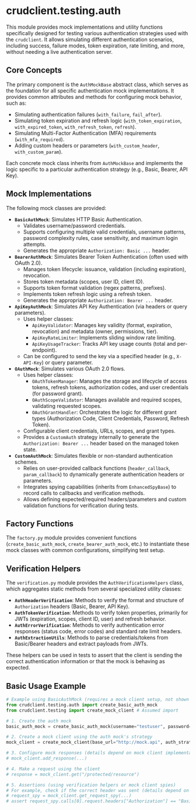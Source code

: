 # crudclient.testing.auth

This module provides mock implementations and utility functions specifically designed for testing various authentication strategies used with the `crudclient`. It allows simulating different authentication scenarios, including success, failure modes, token expiration, rate limiting, and more, without needing a live authentication server.

## Core Concepts

The primary component is the `AuthMockBase` abstract class, which serves as the foundation for all specific authentication mock implementations. It provides common attributes and methods for configuring mock behavior, such as:

*   Simulating authentication failures (`with_failure`, `fail_after`).
*   Simulating token expiration and refresh logic (`with_token_expiration`, `with_expired_token`, `with_refresh_token`, `refresh`).
*   Simulating Multi-Factor Authentication (MFA) requirements (`with_mfa_required`).
*   Adding custom headers or parameters (`with_custom_header`, `with_custom_param`).

Each concrete mock class inherits from `AuthMockBase` and implements the logic specific to a particular authentication strategy (e.g., Basic, Bearer, API Key).

## Mock Implementations

The following mock classes are provided:

*   **`BasicAuthMock`**: Simulates HTTP Basic Authentication.
    *   Validates username/password credentials.
    *   Supports configuring multiple valid credentials, username patterns, password complexity rules, case sensitivity, and maximum login attempts.
    *   Generates the appropriate `Authorization: Basic ...` header.
*   **`BearerAuthMock`**: Simulates Bearer Token Authentication (often used with OAuth 2.0).
    *   Manages token lifecycle: issuance, validation (including expiration), revocation.
    *   Stores token metadata (scopes, user ID, client ID).
    *   Supports token format validation (regex patterns, prefixes).
    *   Implements token refresh logic using a refresh token.
    *   Generates the appropriate `Authorization: Bearer ...` header.
*   **`ApiKeyAuthMock`**: Simulates API Key Authentication (via headers or query parameters).
    *   Uses helper classes:
        *   `ApiKeyValidator`: Manages key validity (format, expiration, revocation) and metadata (owner, permissions, tier).
        *   `ApiKeyRateLimiter`: Implements sliding window rate limiting.
        *   `ApiKeyUsageTracker`: Tracks API key usage counts (total and per-endpoint).
    *   Can be configured to send the key via a specified header (e.g., `X-API-Key`) or query parameter.
*   **`OAuthMock`**: Simulates various OAuth 2.0 flows.
    *   Uses helper classes:
        *   `OAuthTokenManager`: Manages the storage and lifecycle of access tokens, refresh tokens, authorization codes, and user credentials (for password grant).
        *   `OAuthScopeValidator`: Manages available and required scopes, validating requested scopes.
        *   `OAuthGrantHandler`: Orchestrates the logic for different grant types (Authorization Code, Client Credentials, Password, Refresh Token).
    *   Configurable client credentials, URLs, scopes, and grant types.
    *   Provides a `CustomAuth` strategy internally to generate the `Authorization: Bearer ...` header based on the managed token state.
*   **`CustomAuthMock`**: Simulates flexible or non-standard authentication schemes.
    *   Relies on user-provided callback functions (`header_callback`, `param_callback`) to dynamically generate authentication headers or parameters.
    *   Integrates spying capabilities (inherits from `EnhancedSpyBase`) to record calls to callbacks and verification methods.
    *   Allows defining expected/required headers/parameters and custom validation functions for verification during tests.

## Factory Functions

The `factory.py` module provides convenient functions (`create_basic_auth_mock`, `create_bearer_auth_mock`, etc.) to instantiate these mock classes with common configurations, simplifying test setup.

## Verification Helpers

The `verification.py` module provides the `AuthVerificationHelpers` class, which aggregates static methods from several specialized utility classes:

*   **`AuthHeaderVerification`**: Methods to verify the format and structure of `Authorization` headers (Basic, Bearer, API Key).
*   **`AuthTokenVerification`**: Methods to verify token properties, primarily for JWTs (expiration, scopes, client ID, user) and refresh behavior.
*   **`AuthErrorVerification`**: Methods to verify authentication error responses (status code, error codes) and standard rate limit headers.
*   **`AuthExtractionUtils`**: Methods to parse credentials/tokens from Basic/Bearer headers and extract payloads from JWTs.

These helpers can be used in tests to assert that the client is sending the correct authentication information or that the mock is behaving as expected.

## Basic Usage Example

```python
# Example using BasicAuthMock (requires a mock client setup, not shown here)
from crudclient.testing.auth import create_basic_auth_mock
from crudclient.testing import create_mock_client # Assumed import

# 1. Create the auth mock
basic_auth_mock = create_basic_auth_mock(username="testuser", password="testpassword")

# 2. Create a mock client using the auth mock's strategy
mock_client = create_mock_client(base_url="http://mock.api", auth_strategy=basic_auth_mock.get_auth_strategy())

# 3. Configure mock responses (details depend on mock client implementation)
# mock_client.add_response(...)

# 4. Make a request using the client
# response = mock_client.get("/protected/resource")

# 5. Assertions (using verification helpers or mock client spies)
# For example, check if the correct header was sent (details depend on spy implementation)
# request_spy = mock_client.get_request_spy(...)
# assert request_spy.calls[0].request.headers["Authorization"] == "Basic dGVzdHVzZXI6dGVzdHBhc3N3b3Jk"